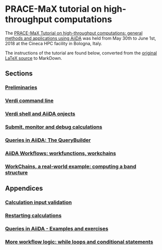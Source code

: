 # PRACE-MaX tutorial on high-throughput computations

The [PRACE-MaX Tutorial on high-throughput computations: general methods and applications using AiiDA](https://events.prace-ri.eu/event/709/)
was held from May 30th to June 1st, 2018 at the Cineca HPC facility in
Bologna, Italy.

The instructions of the tutorial are found below, converted 
from the [original LaTeX source](https://github.com/aiidateam/aiida-tutorials/tree/master/assets/2018_PRACE_MaX/latex) to MarkDown.

## Sections

### [Preliminaries](./sections/preliminaries.md)

### [Verdi command line](./sections/verdi_cmdline.md)

### [Verdi shell and AiiDA onjects](./sections/verdi_shell.md)

### [Submit, monitor and debug calculations](./sections/calculations.md)

### [Queries in AiiDA: The QueryBuilder](./sections/querybuilder.md)

### [AiiDA Workflows: workfunctions, workchains](./sections/workflows.md)

### [WorkChains, a real-world example: computing a band structure](./sections/bands.md)


## Appendices

### [Calculation input validation](./sections/appendix_input_validation.md)

### [Restarting calculations](./sections/appendix_restarting_calculations.md)

### [Queries in AiiDA - Examples and exercises](./sections/appendix_queries.md)

### [More workflow logic: while loops and conditional statements](./sections/appendix_workflow_logic.md)

